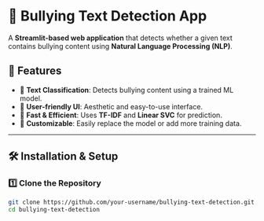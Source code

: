 # 🚨 Bullying Text Detection App

A **Streamlit-based web application** that detects whether a given text contains bullying content using **Natural Language Processing (NLP)**.

## 🌟 Features
- 📝 **Text Classification**: Detects bullying content using a trained ML model.
- 🎨 **User-friendly UI**: Aesthetic and easy-to-use interface.
- 🚀 **Fast & Efficient**: Uses **TF-IDF** and **Linear SVC** for prediction.
- 🔧 **Customizable**: Easily replace the model or add more training data.

---

## 🛠 Installation & Setup

### 1️⃣ **Clone the Repository**
```bash
git clone https://github.com/your-username/bullying-text-detection.git
cd bullying-text-detection
